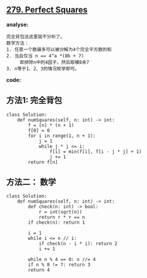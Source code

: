 ## [279. Perfect Squares](https://leetcode-cn.com/problems/perfect-squares/)

**analyse:**

```
完全背包法这里就不分析了。
数学方法：
1. 任意一个数最多可以被分解为4个完全平方数的和
2. 当且仅当 n == 4^a *(8b + 7)
	 即排除n中的4因子，然后取模8余7
3. n等于1、2、3的情况枚举即可。
```

**code:**

## 方法1: 完全背包
```
class Solution:
    def numSquares(self, n: int) -> int:
        f = [n] * (n + 1)
        f[0] = 0
        for i in range(1, n + 1):
            j = 1
            while j * j <= i:
                f[i] = min(f[i], f[i - j * j] + 1)
                j += 1
        return f[n]
```
## 方法二： 数学
```
class Solution:
    def numSquares(self, n: int) -> int:
        def check(n: int) -> bool:
            r = int(sqrt(n))
            return r * r == n
        if check(n): return 1
        
        i = 1
        while i <= n // i:
            if check(n - i * i): return 2
            i += 1
        
        while n % 4 == 0: n //= 4
        if n % 8 != 7: return 3
        return 4
```